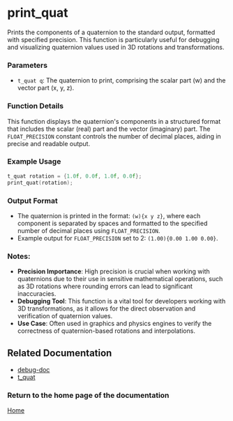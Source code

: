 # print_quat
Prints the components of a quaternion to the standard output, formatted with specified precision. This function is particularly useful for debugging and visualizing quaternion values used in 3D rotations and transformations.

### Parameters
- `t_quat q`: The quaternion to print, comprising the scalar part \(w\) and the vector part \(x, y, z\).

### Function Details
This function displays the quaternion's components in a structured format that includes the scalar (real) part and the vector (imaginary) part. The `FLOAT_PRECISION` constant controls the number of decimal places, aiding in precise and readable output.

### Example Usage
```c
t_quat rotation = {1.0f, 0.0f, 1.0f, 0.0f};
print_quat(rotation);
```

### Output Format
- The quaternion is printed in the format: `(w){x y z}`, where each component is separated by spaces and formatted to the specified number of decimal places using `FLOAT_PRECISION`.
- Example output for `FLOAT_PRECISION` set to 2: `(1.00){0.00 1.00 0.00}`.

### Notes:
- **Precision Importance**: High precision is crucial when working with quaternions due to their use in sensitive mathematical operations, such as 3D rotations where rounding errors can lead to significant inaccuracies.
- **Debugging Tool**: This function is a vital tool for developers working with 3D transformations, as it allows for the direct observation and verification of quaternion values.
- **Use Case**: Often used in graphics and physics engines to verify the correctness of quaternion-based rotations and interpolations.

## Related Documentation
- [debug-doc](./debug-doc.md)
- [t_quat](../rotation/quat/t_quat.md)

### Return to the home page of the documentation
[Home](../home.md)
